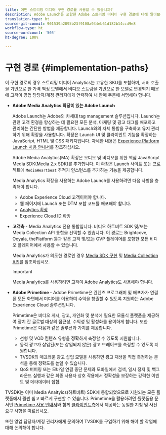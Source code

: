 ```yaml
---
title: 어떤 스트리밍 미디어 구현 경로를 사용할 수 있습니까?
description: Adobe Launch를 포함한 Adobe 스트리밍 미디어 구현 경로에 대해 알아보십시오.
translation-type: ht
source-git-commit: 901539a2095b23f9108a934eb61d182b14ccd9e8
workflow-type: ht
source-wordcount: '505'
ht-degree: 100%

---
```



# 구현 경로 {#implementation-paths}

이 구현 경로의 경우 스트리밍 미디어 Analytics는 고유한 SKU를 포함하며, 서버 호출을 기반으로 한 가격 책정 모델에서 비디오 스트림을 기반으로 한 모델로 변경되기 때문에 고객이 영업 담당자/계정 관리자에게 연락하여 새 판매 주문에 서명해야 합니다.

* **Adobe Media Analytics 확장이 있는 Adobe Launch**

   Adobe Launch는 Adobe의 차세대 tag management 솔루션입니다. Launch는 관련 고객 환경을 향상하는 데 필요한 모든 분석, 마케팅 및 광고 태그를 배포하고 관리하는 간단한 방법을 제공합니다. Launch와의 자체 통합을 구축하고 유지 관리하기 위해 확장을 사용합니다. 확장은 Launch UI 및 클라이언트 기능을 확장하는 JavaScript, HTML 및 CSS 패키지입니다. 자세한 내용은 [Experience Platform Launch 사용 안내서](https://docs.adobe.com/content/help/ko-KR/launch/using/overview.html)를 참조하십시오.

   Adobe Media Analytics(MA) 확장은 오디오 및 비디오를 위한 핵심 JavaScript Media SDK(Media 2.x SDK)를 추가합니다. 이 확장은 Launch 사이트 또는 프로젝트에 `MediaHeartbeat` 추적기 인스턴스를 추가하는 기능을 제공합니다.

   Media Analytics 확장을 사용하는 Adobe Launch를 사용하려면 다음 사항을 충족해야 합니다.
   * Adobe Experience Cloud 고객이어야 합니다.
   * 웹 페이지에 Launch 또는 DTM 포함 코드를 배포해야 합니다.
   * [Analytics 확장](https://docs.adobe.com/content/help/ko-KR/launch/using/extensions-ref/adobe-extension/analytics-extension/overview.html)
   * [Experience Cloud ID 확장](https://docs.adobe.com/content/help/ko-KR/launch/using/extensions-ref/adobe-extension/id-service-extension/overview.html)


* **고객측 -** Media Analytics 전용 통합입니다. 비디오 하트비트 SDK 및/또는 Media Collection API 통합을 선택할 수 있습니다. 이 경로는 Brightcove, Ooyala, thePlatform 등과 같은 고객 및/또는 OVP 플레이어를 포함한 모든 비디오 플레이어에서 사용할 수 있습니다.

   Media Analytics가 의도한 경로인 경우 [Media SDK 구현](/help/sdk-implement/setup/setup-overview.md) 및 [Media Collection API](/help/media-collection-api/mc-api-overview.md)를 참조하십시오.

   >[!IMPORTANT]
   >
   >Media Analytics를 사용하려면 고객이 Adobe Analytics도 사용해야 합니다.

* **Adobe Primetime -** Adobe Primetime은 컨텐츠 프로그래머 및 배포자가 연결된 모든 화면에서 미디어를 이용하여 수익을 창출할 수 있도록 지원하는 Adobe Experience Cloud 솔루션입니다.

   Primetime은 비디오 게시, 광고, 개인화 및 분석에 필요한 모듈식 플랫폼을 제공하여 장치 간 글로벌 대상의 접근성, 수익성 및 활성화를 용이하게 합니다. 또한 Primetime은 다음과 같은 솔루션과 가치를 제공합니다.

   * 선형 및 VOD 컨텐츠 유형을 정확하게 측정할 수 있도록 지원합니다.
   * 동적 광고가 삽입된(또는 삽입되지 않은) 광고 브레이크를 측정할 수 있도록 지원합니다.
   * TVSDK의 매끄러운 광고 삽입 모델을 사용하면 광고 재생을 직접 측정하는 분석을 통해 정확도를 높일 수 있습니다.
   * QoS 버퍼링 또는 모바일 연결 중단 문제와 모바일에서 검색, 일시 정지 및 백그라운드 실행과 같은 최종 사용자 상호 작용에서 정확성을 보장하는 강력한 이벤트 및 메타데이터 집합.

<!--
   * Integrated support for Nielsen DTVR (linear) with ID3 metadata and DCR with CMS metadata.
-->

TVSDK는 이미 Media Analtyics(하트비트) SDK에 통합되었으므로 지원되는 모든 플랫폼에서 훨씬 쉽고 빠르게 구현할 수 있습니다. <!--Primetime also supports the partnership with Nielsen.--> Primetime을 활용하려면 플랫폼용 문서인 [Primetime 사용 안내서](https://helpx.adobe.com/kr/primetime/user-guide.html)와 함께 [클라이언트측](/help/intro-to-ava/implementation-paths/client-side-path.md)에서 제공하는 동일한 지침 및 사전 요구 사항을 따르십시오.

또한 영업 담당자/계정 관리자에게 문의하여 TVSDK를 구입하기 위해 해야 할 작업에 대해 논의해야 합니다.
